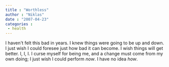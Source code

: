 ```yaml
---
title : "Worthless"
author : "Niklas"
date : "2007-04-23"
categories : 
 - health
---
```


I haven't felt this bad in years. I knew things were going to be up and down. I just wish I could foresee just how bad it can become. I wish things will get better. I, I, I. I curse myself for being me, and a change must come from my own doing; I just wish I could perform _now_. I have no idea _how_.
